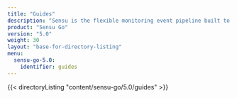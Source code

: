 ```yaml
---
title: "Guides"
description: "Sensu is the flexible monitoring event pipeline built to reduce operator burden and meet the challenges of monitoring hybrid-cloud and ephemeral infrastructures. Get started with a guided walkthrough."
product: "Sensu Go"
version: "5.0"
weight: 30
layout: "base-for-directory-listing"
menu:
  sensu-go-5.0:
    identifier: guides
---
```


{{< directoryListing "content/sensu-go/5.0/guides" >}}
